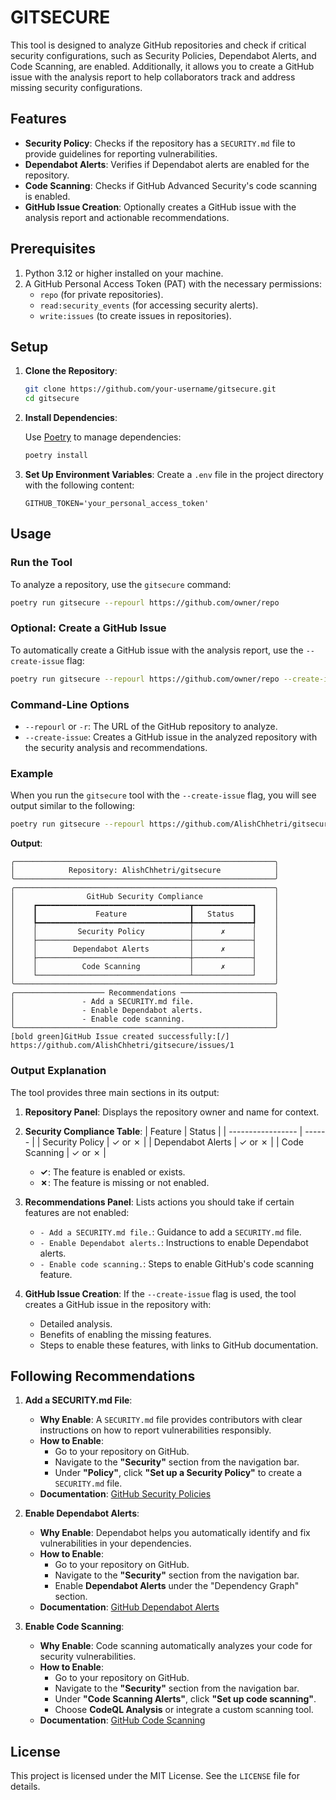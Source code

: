 # GITSECURE

This tool is designed to analyze GitHub repositories and check if critical security configurations, such as Security Policies, Dependabot Alerts, and Code Scanning, are enabled. Additionally, it allows you to create a GitHub issue with the analysis report to help collaborators track and address missing security configurations.


## Features
- **Security Policy**: Checks if the repository has a `SECURITY.md` file to provide guidelines for reporting vulnerabilities.
- **Dependabot Alerts**: Verifies if Dependabot alerts are enabled for the repository.
- **Code Scanning**: Checks if GitHub Advanced Security's code scanning is enabled.
- **GitHub Issue Creation**: Optionally creates a GitHub issue with the analysis report and actionable recommendations.


## Prerequisites
1. Python 3.12 or higher installed on your machine.
2. A GitHub Personal Access Token (PAT) with the necessary permissions:
   - `repo` (for private repositories).
   - `read:security_events` (for accessing security alerts).
   - `write:issues` (to create issues in repositories).


## Setup
1. **Clone the Repository**:

   ```bash
   git clone https://github.com/your-username/gitsecure.git
   cd gitsecure
   ```

2. **Install Dependencies**:

   Use [Poetry](https://python-poetry.org/) to manage dependencies:
   ```bash
   poetry install
   ```

3. **Set Up Environment Variables**:
   Create a `.env` file in the project directory with the following content:

   ```env
   GITHUB_TOKEN='your_personal_access_token'
   ```


## Usage
### Run the Tool
To analyze a repository, use the `gitsecure` command:

```bash
poetry run gitsecure --repourl https://github.com/owner/repo
```

### Optional: Create a GitHub Issue
To automatically create a GitHub issue with the analysis report, use the `--create-issue` flag:

```bash
poetry run gitsecure --repourl https://github.com/owner/repo --create-issue
```


### Command-Line Options
- `--repourl` or `-r`: The URL of the GitHub repository to analyze.
- `--create-issue`: Creates a GitHub issue in the analyzed repository with the security analysis and recommendations.


### Example
When you run the `gitsecure` tool with the `--create-issue` flag, you will see output similar to the following:

```bash
poetry run gitsecure --repourl https://github.com/AlishChhetri/gitsecure --create-issue
```

**Output**:

```
╭──────────────────────────────────────────────────────────╮
│            Repository: AlishChhetri/gitsecure            │
╰──────────────────────────────────────────────────────────╯
╭──────────────────────────────────────────────────────────╮
│                GitHub Security Compliance                │
│    ┏━━━━━━━━━━━━━━━━━━━━━━━━━━━━━━━━━━┳━━━━━━━━━━━━━┓    │
│    ┃             Feature              ┃   Status    ┃    │
│    ┡━━━━━━━━━━━━━━━━━━━━━━━━━━━━━━━━━━╇━━━━━━━━━━━━━┩    │
│    │         Security Policy          │      ✗      │    │
│    ├──────────────────────────────────┼─────────────┤    │
│    │        Dependabot Alerts         │      ✗      │    │
│    ├──────────────────────────────────┼─────────────┤    │
│    │          Code Scanning           │      ✗      │    │
│    └──────────────────────────────────┴─────────────┘    │
╰──────────────────────────────────────────────────────────╯
╭──────────────────── Recommendations ─────────────────────╮
│               - Add a SECURITY.md file.                  │
│               - Enable Dependabot alerts.                │
│               - Enable code scanning.                    │
╰──────────────────────────────────────────────────────────╯
[bold green]GitHub Issue created successfully:[/] https://github.com/AlishChhetri/gitsecure/issues/1
```


### Output Explanation
The tool provides three main sections in its output:

1. **Repository Panel**:
   Displays the repository owner and name for context.

2. **Security Compliance Table**:
   | Feature           | Status |
   | ----------------- | ------ |
   | Security Policy   | ✓ or ✗ |
   | Dependabot Alerts | ✓ or ✗ |
   | Code Scanning     | ✓ or ✗ |

   - **✓**: The feature is enabled or exists.
   - **✗**: The feature is missing or not enabled.

3. **Recommendations Panel**:
   Lists actions you should take if certain features are not enabled:
   - `- Add a SECURITY.md file.`: Guidance to add a `SECURITY.md` file.
   - `- Enable Dependabot alerts.`: Instructions to enable Dependabot alerts.
   - `- Enable code scanning.`: Steps to enable GitHub's code scanning feature.

4. **GitHub Issue Creation**:
   If the `--create-issue` flag is used, the tool creates a GitHub issue in the repository with:
   - Detailed analysis.
   - Benefits of enabling the missing features.
   - Steps to enable these features, with links to GitHub documentation.


## Following Recommendations

1. **Add a SECURITY.md File**:
   - **Why Enable**: A `SECURITY.md` file provides contributors with clear instructions on how to report vulnerabilities responsibly.
   - **How to Enable**:
     - Go to your repository on GitHub.
     - Navigate to the **"Security"** section from the navigation bar.
     - Under **"Policy"**, click **"Set up a Security Policy"** to create a `SECURITY.md` file.
   - **Documentation**: [GitHub Security Policies](https://docs.github.com/en/code-security/getting-started/github-security-features#adding-a-security-policy-to-your-repository)

2. **Enable Dependabot Alerts**:
   - **Why Enable**: Dependabot helps you automatically identify and fix vulnerabilities in your dependencies.
   - **How to Enable**:
     - Go to your repository on GitHub.
     - Navigate to the **"Security"** section from the navigation bar.
     - Enable **Dependabot Alerts** under the "Dependency Graph" section.
   - **Documentation**: [GitHub Dependabot Alerts](https://docs.github.com/en/code-security/dependabot/dependabot-alerts/about-dependabot-alerts)

3. **Enable Code Scanning**:
   - **Why Enable**: Code scanning automatically analyzes your code for security vulnerabilities.
   - **How to Enable**:
     - Go to your repository on GitHub.
     - Navigate to the **"Security"** section from the navigation bar.
     - Under **"Code Scanning Alerts"**, click **"Set up code scanning"**.
     - Choose **CodeQL Analysis** or integrate a custom scanning tool.
   - **Documentation**: [GitHub Code Scanning](https://docs.github.com/en/code-security/code-scanning)


## License
This project is licensed under the MIT License. See the `LICENSE` file for details.
